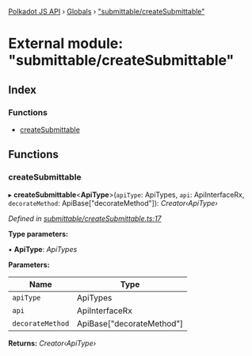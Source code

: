 [Polkadot JS API](../README.md) › [Globals](../globals.md) › ["submittable/createSubmittable"](_submittable_createsubmittable_.md)

# External module: "submittable/createSubmittable"

## Index

### Functions

* [createSubmittable](_submittable_createsubmittable_.md#createsubmittable)

## Functions

###  createSubmittable

▸ **createSubmittable**<**ApiType**>(`apiType`: ApiTypes, `api`: ApiInterfaceRx, `decorateMethod`: ApiBase<ApiType>["decorateMethod"]): *Creator‹ApiType›*

*Defined in [submittable/createSubmittable.ts:17](https://github.com/polkadot-js/api/blob/2f215fe2de/packages/api/src/submittable/createSubmittable.ts#L17)*

**Type parameters:**

▪ **ApiType**: *ApiTypes*

**Parameters:**

Name | Type |
------ | ------ |
`apiType` | ApiTypes |
`api` | ApiInterfaceRx |
`decorateMethod` | ApiBase<ApiType>["decorateMethod"] |

**Returns:** *Creator‹ApiType›*
